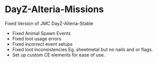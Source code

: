 # DayZ-Alteria-Missions
Fixed Version of JMC DayZ-Alteria-Stable

- Fixed Animal Spawn Events
- Fixed loot usage errors
- Fixed incorrect event setups
- Fixed loot inconsistencies Eg. sheetmetal but no nails and or flags.
- Set up custom CE elements for ease of use.